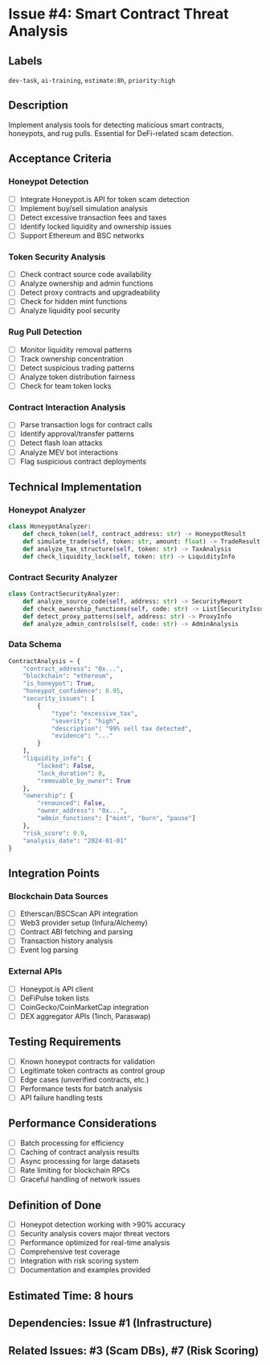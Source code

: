 # Issue #4: Smart Contract Threat Analysis

## Labels
`dev-task`, `ai-training`, `estimate:8h`, `priority:high`

## Description
Implement analysis tools for detecting malicious smart contracts, honeypots, and rug pulls. Essential for DeFi-related scam detection.

## Acceptance Criteria

### Honeypot Detection
- [ ] Integrate Honeypot.is API for token scam detection
- [ ] Implement buy/sell simulation analysis
- [ ] Detect excessive transaction fees and taxes
- [ ] Identify locked liquidity and ownership issues
- [ ] Support Ethereum and BSC networks

### Token Security Analysis
- [ ] Check contract source code availability
- [ ] Analyze ownership and admin functions
- [ ] Detect proxy contracts and upgradeability
- [ ] Check for hidden mint functions
- [ ] Analyze liquidity pool security

### Rug Pull Detection
- [ ] Monitor liquidity removal patterns
- [ ] Track ownership concentration
- [ ] Detect suspicious trading patterns
- [ ] Analyze token distribution fairness
- [ ] Check for team token locks

### Contract Interaction Analysis  
- [ ] Parse transaction logs for contract calls
- [ ] Identify approval/transfer patterns
- [ ] Detect flash loan attacks
- [ ] Analyze MEV bot interactions
- [ ] Flag suspicious contract deployments

## Technical Implementation

### Honeypot Analyzer
```python
class HoneypotAnalyzer:
    def check_token(self, contract_address: str) -> HoneypotResult
    def simulate_trade(self, token: str, amount: float) -> TradeResult
    def analyze_tax_structure(self, token: str) -> TaxAnalysis
    def check_liquidity_lock(self, token: str) -> LiquidityInfo
```

### Contract Security Analyzer
```python
class ContractSecurityAnalyzer:
    def analyze_source_code(self, address: str) -> SecurityReport
    def check_ownership_functions(self, code: str) -> List[SecurityIssue]  
    def detect_proxy_patterns(self, address: str) -> ProxyInfo
    def analyze_admin_controls(self, code: str) -> AdminAnalysis
```

### Data Schema
```python
ContractAnalysis = {
    "contract_address": "0x...",
    "blockchain": "ethereum",
    "is_honeypot": True,
    "honeypot_confidence": 0.95,
    "security_issues": [
        {
            "type": "excessive_tax",
            "severity": "high", 
            "description": "99% sell tax detected",
            "evidence": "..."
        }
    ],
    "liquidity_info": {
        "locked": False,
        "lock_duration": 0,
        "removable_by_owner": True
    },
    "ownership": {
        "renounced": False,
        "owner_address": "0x...",
        "admin_functions": ["mint", "burn", "pause"]
    },
    "risk_score": 0.9,
    "analysis_date": "2024-01-01"
}
```

## Integration Points

### Blockchain Data Sources
- [ ] Etherscan/BSCScan API integration
- [ ] Web3 provider setup (Infura/Alchemy)
- [ ] Contract ABI fetching and parsing
- [ ] Transaction history analysis
- [ ] Event log parsing

### External APIs
- [ ] Honeypot.is API client
- [ ] DeFiPulse token lists
- [ ] CoinGecko/CoinMarketCap integration
- [ ] DEX aggregator APIs (1inch, Paraswap)

## Testing Requirements
- [ ] Known honeypot contracts for validation
- [ ] Legitimate token contracts as control group
- [ ] Edge cases (unverified contracts, etc.)
- [ ] Performance tests for batch analysis
- [ ] API failure handling tests

## Performance Considerations
- [ ] Batch processing for efficiency
- [ ] Caching of contract analysis results
- [ ] Async processing for large datasets
- [ ] Rate limiting for blockchain RPCs
- [ ] Graceful handling of network issues

## Definition of Done
- [ ] Honeypot detection working with >90% accuracy
- [ ] Security analysis covers major threat vectors
- [ ] Performance optimized for real-time analysis
- [ ] Comprehensive test coverage
- [ ] Integration with risk scoring system
- [ ] Documentation and examples provided

## Estimated Time: 8 hours

## Dependencies: Issue #1 (Infrastructure)

## Related Issues: #3 (Scam DBs), #7 (Risk Scoring)